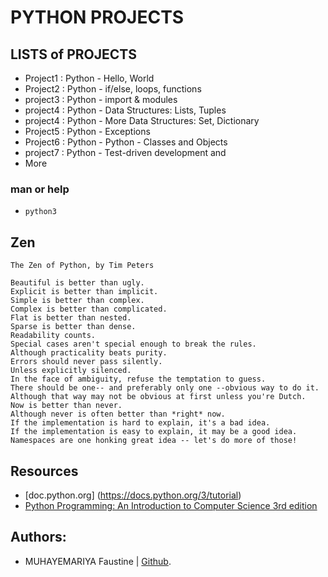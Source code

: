 # PYTHON PROJECTS

## LISTS of PROJECTS

* Project1 : Python - Hello, World
* Project2 : Python - if/else, loops, functions
* project3 : Python - import & modules
* project4 : Python - Data Structures: Lists, Tuples
* project4 : Python - More Data Structures: Set, Dictionary
* Project5 : Python - Exceptions
* Project6 : Python - Python - Classes and Objects
* project7 : Python - Test-driven development
  and
* More

### man or help

* `python3`

## Zen
```
The Zen of Python, by Tim Peters

Beautiful is better than ugly.
Explicit is better than implicit.
Simple is better than complex.
Complex is better than complicated.
Flat is better than nested.
Sparse is better than dense.
Readability counts.
Special cases aren't special enough to break the rules.
Although practicality beats purity.
Errors should never pass silently.
Unless explicitly silenced.
In the face of ambiguity, refuse the temptation to guess.
There should be one-- and preferably only one --obvious way to do it.
Although that way may not be obvious at first unless you're Dutch.
Now is better than never.
Although never is often better than *right* now.
If the implementation is hard to explain, it's a bad idea.
If the implementation is easy to explain, it may be a good idea.
Namespaces are one honking great idea -- let's do more of those!

```
## Resources
- [doc.python.org] (https://docs.python.org/3/tutorial)
- [Python Programming: An Introduction to Computer Science 3rd edition](https://nibmehub.com/opac-service/pdf/read/Python%20Programming%20_%20an%20introduction%20to%20computer%20science-%203rd%20Edition.pdf)
## Authors:
- MUHAYEMARIYA Faustine | [Github](https://github.com/faustine-van).
